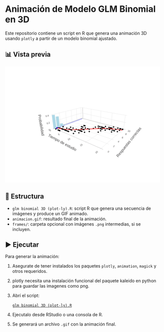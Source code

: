 # Animación de Modelo GLM Binomial en 3D

Este repositorio contiene un script en R que genera una animación 3D usando `plotly` a partir de un modelo binomial ajustado.
## 📊 Vista previa

![Animación generada](animacion_plotly.gif)

## 📂 Estructura

- `glm binomial 3D (plot-ly).R`: script R que genera una secuencia de imágenes y produce un GIF animado.
- `animacion.gif`: resultado final de la animación.
- `frames/`: carpeta opcional con imágenes `.png` intermedias, si se incluyen.

## ▶️ Ejecutar

Para generar la animación:

1. Asegurate de tener instalados los paquetes `plotly`, `animation`, `magick` y otros requeridos.
2. plotly necesita una instalación funcional del paquete kaleido en python para guardar las imagenes como png.
3. Abrí el script:

   [`glm binomial 3D (plot-ly).R`](glm%20binomial%203D%20(plot-ly).R)

4. Ejecutalo desde RStudio o una consola de R.
5. Se generará un archivo `.gif` con la animación final.
